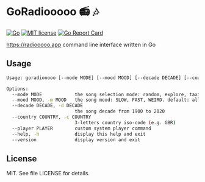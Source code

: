 # GoRadiooooo :radio: :notes:

[![Go][1]][2] [![MIT license][3]][4] [![Go Report Card][5]][6]

https://radiooooo.app command line interface written in Go

## Usage

```bash
Usage: goradiooooo [--mode MODE] [--mood MOOD] [--decade DECADE] [--country COUNTRY] [--player PLAYER]

Options:
  --mode MODE            the song selection mode: random, explore, taxi [default: random]
  --mood MOOD, -m MOOD   the song mood: SLOW, FAST, WEIRD. default: all moods
  --decade DECADE, -d DECADE
                         the song decade from 1900 to 2020
  --country COUNTRY, -c COUNTRY
                         3-letters country iso-code (e.g. GBR)
  --player PLAYER        custom system player command
  --help, -h             display this help and exit
  --version              display version and exit
```

## License

MIT. See file LICENSE for details.

[1]: https://github.com/olshevskiy87/goradiooooo/workflows/Go/badge.svg
[2]: https://github.com/olshevskiy87/goradiooooo/actions
[3]: https://img.shields.io/badge/License-MIT-blue.svg
[4]: https://lbesson.mit-license.org/
[5]: https://goreportcard.com/badge/github.com/olshevskiy87/goradiooooo
[6]: https://goreportcard.com/report/github.com/olshevskiy87/goradiooooo
